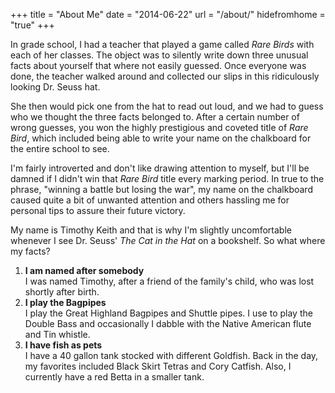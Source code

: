 +++
title = "About Me"
date = "2014-06-22"
url = "/about/"
hidefromhome = "true"
+++

In grade school, I had a teacher that played a game called *Rare Birds* with
each of her classes. The object was to silently write down three unusual facts
about yourself that where not easily guessed. Once everyone was done, the
teacher walked around and collected our slips in this ridiculously looking
Dr. Seuss hat.  

She then would pick one from the hat to read out loud, and we had to guess who
we thought the three facts belonged to. After a certain number of wrong guesses,
you won the highly prestigious and coveted title of *Rare Bird*, which included
being able to write your name on the chalkboard for the entire school to see.

I'm fairly introverted and don't like drawing attention to myself, but I'll be
damned if I didn't win that *Rare Bird* title every marking period. In true to
the phrase, "winning a battle but losing the war", my name on the chalkboard
caused quite a bit of unwanted attention and others hassling me for personal
tips to assure their future victory.

My name is Timothy Keith and that is why I'm slightly uncomfortable whenever I
see Dr. Seuss' *The Cat in the Hat* on a bookshelf. So what where my facts?

1. **I am named after somebody**<br>
   I was named Timothy, after a friend of the family's child, who was lost
   shortly after birth.
2. **I play the Bagpipes**<br>
   I play the Great Highland Bagpipes and Shuttle pipes. I use to play the
   Double Bass and occasionally I dabble with the Native American flute and Tin
   whistle.
3. **I have fish as pets**<br>
   I have a 40 gallon tank stocked with different Goldfish. Back in the day, my
   favorites included Black Skirt Tetras and Cory Catfish. Also, I currently 
   have a red Betta in a smaller tank.
